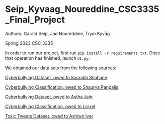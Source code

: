# Seip_Kyvaag_Noureddine_CSC3335_Final_Project
Authors: Garald Seip, Jad Noureddine, Trym Kyvåg

Spring 2023
CSC 3335

In order to run our project, first run `pip install -r requirements.txt`. Once that operation has finished, launch `UI.py`.

We obtained our data sets from the following sources:

[Cyberbullying Dataset, owed to Saurabh Shahane](https://www.kaggle.com/datasets/saurabhshahane/cyberbullying-dataset)

[Cyberbullying Classification, owed to Shaurya Panpalia](https://www.kaggle.com/datasets/shauryapanpalia/cyberbullying-classification)

[Cyberbullying Dataset, owed to Astha Jain](https://www.kaggle.com/datasets/asthajain01/cyberbullying-dataset)

[Cyberbullying Classification, owed to Larxel](https://www.kaggle.com/datasets/andrewmvd/cyberbullying-classification)

[Toxic Tweets Dataset, owed to Ashiwn Iyer](https://www.kaggle.com/datasets/ashwiniyer176/toxic-tweets-dataset)
